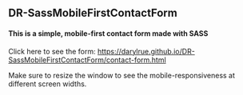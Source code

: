 ## DR-SassMobileFirstContactForm

#### This is a simple, mobile-first contact form made with SASS

Click here to see the form: https://darylrue.github.io/DR-SassMobileFirstContactForm/contact-form.html

Make sure to resize the window to see the mobile-responsiveness at different screen widths.
